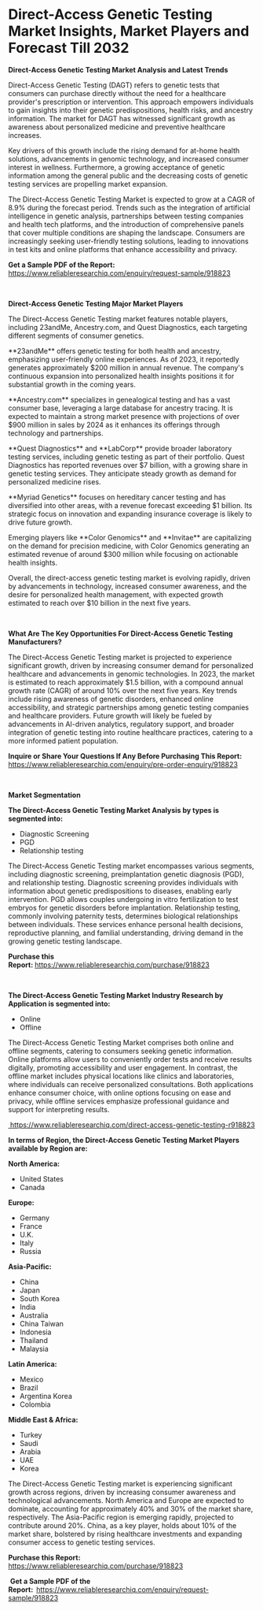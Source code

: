 <p><h1>Direct-Access Genetic Testing Market Insights, Market Players and Forecast Till 2032</h1></p><p><strong>Direct-Access Genetic Testing Market Analysis and Latest Trends</strong></p>
<p><p>Direct-Access Genetic Testing (DAGT) refers to genetic tests that consumers can purchase directly without the need for a healthcare provider's prescription or intervention. This approach empowers individuals to gain insights into their genetic predispositions, health risks, and ancestry information. The market for DAGT has witnessed significant growth as awareness about personalized medicine and preventive healthcare increases. </p><p>Key drivers of this growth include the rising demand for at-home health solutions, advancements in genomic technology, and increased consumer interest in wellness. Furthermore, a growing acceptance of genetic information among the general public and the decreasing costs of genetic testing services are propelling market expansion. </p><p>The Direct-Access Genetic Testing Market is expected to grow at a CAGR of 8.9% during the forecast period. Trends such as the integration of artificial intelligence in genetic analysis, partnerships between testing companies and health tech platforms, and the introduction of comprehensive panels that cover multiple conditions are shaping the landscape. Consumers are increasingly seeking user-friendly testing solutions, leading to innovations in test kits and online platforms that enhance accessibility and privacy.</p></p>
<p><strong>Get a Sample PDF of the Report:&nbsp;</strong> <a href="https://www.reliableresearchiq.com/enquiry/request-sample/918823?utm_campaign=3723&utm_medium=2&utm_source=Github&utm_content=ia&utm_term=19042025&utm_id=direct-access-genetic-testing">https://www.reliableresearchiq.com/enquiry/request-sample/918823</a></p>
<p>&nbsp;</p>
<p><strong>Direct-Access Genetic Testing Major Market Players</strong></p>
<p><p>The Direct-Access Genetic Testing market features notable players, including 23andMe, Ancestry.com, and Quest Diagnostics, each targeting different segments of consumer genetics.</p><p>**23andMe** offers genetic testing for both health and ancestry, emphasizing user-friendly online experiences. As of 2023, it reportedly generates approximately $200 million in annual revenue. The company's continuous expansion into personalized health insights positions it for substantial growth in the coming years.</p><p>**Ancestry.com** specializes in genealogical testing and has a vast consumer base, leveraging a large database for ancestry tracing. It is expected to maintain a strong market presence with projections of over $900 million in sales by 2024 as it enhances its offerings through technology and partnerships.</p><p>**Quest Diagnostics** and **LabCorp** provide broader laboratory testing services, including genetic testing as part of their portfolio. Quest Diagnostics has reported revenues over $7 billion, with a growing share in genetic testing services. They anticipate steady growth as demand for personalized medicine rises.</p><p>**Myriad Genetics** focuses on hereditary cancer testing and has diversified into other areas, with a revenue forecast exceeding $1 billion. Its strategic focus on innovation and expanding insurance coverage is likely to drive future growth.</p><p>Emerging players like **Color Genomics** and **Invitae** are capitalizing on the demand for precision medicine, with Color Genomics generating an estimated revenue of around $300 million while focusing on actionable health insights.</p><p>Overall, the direct-access genetic testing market is evolving rapidly, driven by advancements in technology, increased consumer awareness, and the desire for personalized health management, with expected growth estimated to reach over $10 billion in the next five years.</p></p>
<p>&nbsp;</p>
<p><strong>What Are The Key Opportunities For Direct-Access Genetic Testing Manufacturers?</strong></p>
<p><p>The Direct-Access Genetic Testing market is projected to experience significant growth, driven by increasing consumer demand for personalized healthcare and advancements in genomic technologies. In 2023, the market is estimated to reach approximately $1.5 billion, with a compound annual growth rate (CAGR) of around 10% over the next five years. Key trends include rising awareness of genetic disorders, enhanced online accessibility, and strategic partnerships among genetic testing companies and healthcare providers. Future growth will likely be fueled by advancements in AI-driven analytics, regulatory support, and broader integration of genetic testing into routine healthcare practices, catering to a more informed patient population.</p></p>
<p><strong>Inquire or Share Your Questions If Any Before Purchasing This Report:</strong> <a href="https://www.reliableresearchiq.com/enquiry/pre-order-enquiry/918823?utm_campaign=3723&utm_medium=2&utm_source=Github&utm_content=ia&utm_term=19042025&utm_id=direct-access-genetic-testing">https://www.reliableresearchiq.com/enquiry/pre-order-enquiry/918823</a></p>
<p>&nbsp;</p>
<p><strong>Market Segmentation</strong></p>
<p><strong>The Direct-Access Genetic Testing Market Analysis by types is segmented into:</strong></p>
<p><ul><li>Diagnostic Screening</li><li>PGD</li><li>Relationship testing</li></ul></p>
<p><p>The Direct-Access Genetic Testing market encompasses various segments, including diagnostic screening, preimplantation genetic diagnosis (PGD), and relationship testing. Diagnostic screening provides individuals with information about genetic predispositions to diseases, enabling early intervention. PGD allows couples undergoing in vitro fertilization to test embryos for genetic disorders before implantation. Relationship testing, commonly involving paternity tests, determines biological relationships between individuals. These services enhance personal health decisions, reproductive planning, and familial understanding, driving demand in the growing genetic testing landscape.</p></p>
<p><strong>Purchase this Report:&nbsp;</strong><a href="https://www.reliableresearchiq.com/purchase/918823?utm_campaign=3723&utm_medium=2&utm_source=Github&utm_content=ia&utm_term=19042025&utm_id=direct-access-genetic-testing">https://www.reliableresearchiq.com/purchase/918823</a></p>
<p>&nbsp;</p>
<p><strong>The Direct-Access Genetic Testing Market Industry Research by Application is segmented into:</strong></p>
<p><ul><li>Online</li><li>Offline</li></ul></p>
<p><p>The Direct-Access Genetic Testing Market comprises both online and offline segments, catering to consumers seeking genetic information. Online platforms allow users to conveniently order tests and receive results digitally, promoting accessibility and user engagement. In contrast, the offline market includes physical locations like clinics and laboratories, where individuals can receive personalized consultations. Both applications enhance consumer choice, with online options focusing on ease and privacy, while offline services emphasize professional guidance and support for interpreting results.</p></p>
<p><a href="https://www.reliableresearchiq.com/direct-access-genetic-testing-r918823?utm_campaign=3723&utm_medium=2&utm_source=Github&utm_content=ia&utm_term=19042025&utm_id=direct-access-genetic-testing">&nbsp;https://www.reliableresearchiq.com/direct-access-genetic-testing-r918823</a></p>
<p><strong>In terms of Region, the Direct-Access Genetic Testing Market Players available by Region are:</strong></p>
<p>
    <p> <strong> North America: </strong>
        <ul>
            <li>United States</li>
            <li>Canada</li>
        </ul>
        </p> 
    <p> <strong> Europe: </strong>
        <ul>
            <li>Germany</li>
            <li>France</li>
            <li>U.K.</li>
            <li>Italy</li>
            <li>Russia</li>
        </ul>
        </p> 
    <p> <strong> Asia-Pacific: </strong>
        <ul>
            <li>China</li>
            <li>Japan</li>
            <li>South Korea</li>
            <li>India</li>
            <li>Australia</li>
            <li>China Taiwan</li>
            <li>Indonesia</li>
            <li>Thailand</li>
            <li>Malaysia</li>
        </ul>
        </p> 
    <p> <strong> Latin America: </strong>
        <ul>
            <li>Mexico</li>
            <li>Brazil</li>
            <li>Argentina Korea</li>
            <li>Colombia</li>
        </ul>
        </p> 
    <p> <strong> Middle East & Africa: </strong>
        <ul>
            <li>Turkey</li>
            <li>Saudi</li>
            <li>Arabia</li>
            <li>UAE</li>
            <li>Korea</li>
        </ul>
    </p>
    </p>
<p><p>The Direct-Access Genetic Testing market is experiencing significant growth across regions, driven by increasing consumer awareness and technological advancements. North America and Europe are expected to dominate, accounting for approximately 40% and 30% of the market share, respectively. The Asia-Pacific region is emerging rapidly, projected to contribute around 20%. China, as a key player, holds about 10% of the market share, bolstered by rising healthcare investments and expanding consumer access to genetic testing services.</p></p>
<p><strong>Purchase this Report: </strong><a href="https://www.reliableresearchiq.com/purchase/918823?utm_campaign=3723&utm_medium=2&utm_source=Github&utm_content=ia&utm_term=19042025&utm_id=direct-access-genetic-testing">https://www.reliableresearchiq.com/purchase/918823</a></p>
<p>&nbsp;<strong>Get a Sample PDF of the Report:&nbsp;&nbsp;</strong><a href="https://www.reliableresearchiq.com/enquiry/request-sample/918823?utm_campaign=3723&utm_medium=2&utm_source=Github&utm_content=ia&utm_term=19042025&utm_id=direct-access-genetic-testing">https://www.reliableresearchiq.com/enquiry/request-sample/918823</a></p>
<p><strong></strong></p>
<p><p></p><p></p><p></p></p>
